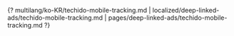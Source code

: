{? multilang/ko-KR/techido-mobile-tracking.md | localized/deep-linked-ads/techido-mobile-tracking.md | pages/deep-linked-ads/techido-mobile-tracking.md ?}

